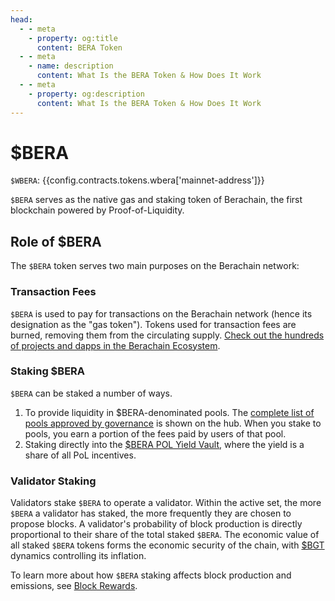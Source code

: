 ```yaml
---
head:
  - - meta
    - property: og:title
      content: BERA Token
  - - meta
    - name: description
      content: What Is the BERA Token & How Does It Work
  - - meta
    - property: og:description
      content: What Is the BERA Token & How Does It Work
---
```


<script setup>
  import Token from '@berachain/ui/Token';
  import config from '@berachain/config/constants.json';
</script>

# $BERA

`$WBERA`: <a target="_blank" :href="config.mainnet.dapps.berascan.url + 'address/' + config.contracts.tokens.wbera['mainnet-address']">{{config.contracts.tokens.wbera['mainnet-address']}}</a>

<ClientOnly>
  <Token title="$BERA" image="/assets/BERA.png" />
</ClientOnly>

`$BERA` serves as the native gas and staking token of Berachain, the first blockchain powered by Proof-of-Liquidity.

## Role of $BERA

The `$BERA` token serves two main purposes on the Berachain network:

### Transaction Fees

`$BERA` is used to pay for transactions on the Berachain network (hence its designation as the "gas token"). Tokens used for transaction fees are burned, removing them from the circulating supply. [Check out the hundreds of projects and dapps in the Berachain Ecosystem](https://ecosystem.berachain.com/).

### Staking $BERA

`$BERA` can be staked a number of ways.

1. To provide liquidity in $BERA-denominated pools. The [complete list of pools approved by governance](https://hub.berachain.com/pools/) is shown on the hub. When you stake to pools, you earn a portion of the fees paid by users of that pool.
2. Staking directly into the [$BERA POL Yield Vault](https://docs.berachain.com/learn/guides/bera-staking), where the yield is a share of all PoL incentives.

### Validator Staking

Validators stake `$BERA` to operate a validator. Within the active set, the more `$BERA` a validator has staked, the more frequently they are chosen to propose blocks. A validator's probability of block production is directly proportional to their share of the total staked `$BERA`. The economic value of all staked `$BERA` tokens forms the economic security of the chain, with [$BGT](/learn/pol/tokens/bgt) dynamics controlling its inflation.

To learn more about how `$BERA` staking affects block production and emissions, see [Block Rewards](/learn/pol/blockrewards.md).
